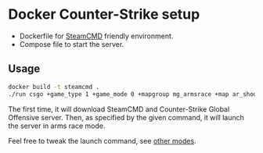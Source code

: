 # Docker Counter-Strike setup

* Dockerfile for [SteamCMD][steamcmd] friendly environment.
* Compose file to start the server.

[steamcmd]: https://developer.valvesoftware.com/wiki/SteamCMD

## Usage

```sh
docker build -t steamcmd .
./run csgo +game_type 1 +game_mode 0 +mapgroup mg_armsrace +map ar_shoots
```

The first time, it will download SteamCMD and Counter-Strike Global
Offensive server. Then, as specified by the given command, it will
launch the server in arms race mode.

Feel free to tweak the launch command, see [other modes][modes].

[modes]: https://developer.valvesoftware.com/wiki/Counter-Strike:_Global_Offensive_Dedicated_Servers#Starting_the_Server
